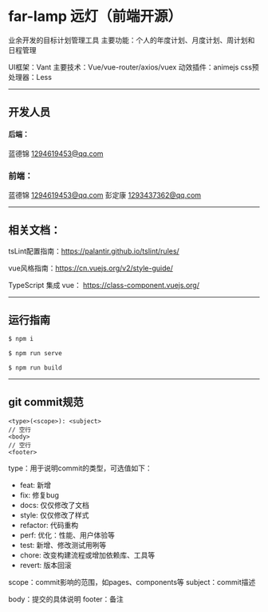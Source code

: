 # far-lamp 远灯（前端开源）
业余开发的目标计划管理工具
主要功能：个人的年度计划、月度计划、周计划和日程管理

UI框架：Vant
主要技术：Vue/vue-router/axios/vuex
动效插件：animejs
css预处理器：Less

***
## 开发人员

#### 后端：
蓝德锦 1294619453@qq.com

### 前端：
蓝德锦 1294619453@qq.com
彭定康 1293437362@qq.com

***
## 相关文档：

tsLint配置指南：https://palantir.github.io/tslint/rules/

vue风格指南：https://cn.vuejs.org/v2/style-guide/

TypeScript 集成 vue： https://class-component.vuejs.org/
***
## 运行指南

```js
$ npm i

$ npm run serve

$ npm run build

```
***
## git commit规范
```
<type>(<scope>): <subject>
// 空行
<body>
// 空行
<footer>
```

 type：用于说明commit的类型，可选值如下：

- feat: 新增
- fix: 修复bug
- docs: 仅仅修改了文档
- style: 仅仅修改了样式
- refactor: 代码重构
- perf: 优化：性能、用户体验等
- test: 新增、修改测试用咧等
- chore: 改变构建流程或增加依赖库、工具等
- revert: 版本回滚

scope：commit影响的范围，如pages、components等
    subject：commit描述

body：提交的具体说明
footer：备注